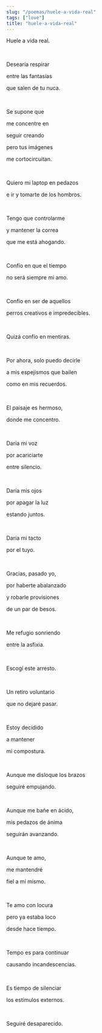 ```yaml
---
slug: "/poemas/huele-a-vida-real"
tags: ["love"]
title: "huele-a-vida-real"
---
```

Huele a vida real.

&nbsp;

Desearía respirar 

entre las fantasías

que salen de tu nuca.

&nbsp;

Se supone que 

me concentre en 

seguir creando 

pero tus imágenes 

me cortocircuitan.

&nbsp;

Quiero mi laptop en pedazos 

e ir y tomarte de los hombros.

&nbsp;

Tengo que controlarme 

y mantener la correa

que me está ahogando.

&nbsp;

Confío en que el tiempo

no será siempre mi amo.

&nbsp;

Confío en ser de aquellos 

perros creativos e impredecibles.

&nbsp;

Quizá confío en mentiras.

&nbsp;

Por ahora, solo puedo decirle 

a mis espejismos que bailen

como en mis recuerdos.

&nbsp;

El paisaje es hermoso, 

donde me concentro.

&nbsp;

Daría mi voz 

por acariciarte 

entre silencio.

&nbsp;

Daría mis ojos

por apagar la luz

estando juntos.

&nbsp;

Daría mi tacto

por el tuyo.

&nbsp;

Gracias, pasado yo, 

por haberte abalanzado 

y robarle provisiones

de un par de besos.

&nbsp;

Me refugio sonriendo 

entre la asfixia.

&nbsp;

Escogí este arresto. 

&nbsp;

Un retiro voluntario 

que no dejaré pasar.

&nbsp;

Estoy decidido 

a mantener 

mi compostura.

&nbsp;

Aunque me disloque los brazos

seguiré empujando.

&nbsp;

Aunque me bañe en ácido, 

mis pedazos de ánima 

seguirán avanzando.

&nbsp;

Aunque te amo, 

me mantendré

fiel a mí mismo.

&nbsp;

Te amo con locura

pero ya estaba loco

desde hace tiempo. 

&nbsp;

Tempo es para continuar

causando incandescencias.

&nbsp;

Es tiempo de silenciar 

los estímulos externos.

&nbsp;

Seguiré desaparecido.